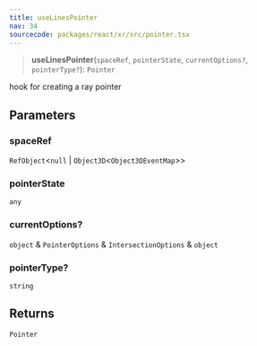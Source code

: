 ```yaml
---
title: useLinesPointer
nav: 34
sourcecode: packages/react/xr/src/pointer.tsx
---
```


> **useLinesPointer**(`spaceRef`, `pointerState`, `currentOptions?`, `pointerType?`): `Pointer`

hook for creating a ray pointer

## Parameters

### spaceRef

`RefObject`\<`null` \| `Object3D`\<`Object3DEventMap`\>\>

### pointerState

`any`

### currentOptions?

`object` & `PointerOptions` & `IntersectionOptions` & `object`

### pointerType?

`string`

## Returns

`Pointer`
